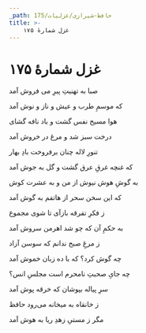 ```yaml
---
_path: حافظ-شیرازی/غزلیات/175
title: >-
    غزل شمارهٔ ۱۷۵
---
```

# غزل شمارهٔ ۱۷۵

<div class="b" id="bn1"><div class="m1"><p>صبا به تهنیتِ پیرِ می فروش آمد</p></div>
<div class="m2"><p>که موسمِ طرب و عیش و ناز و نوش آمد</p></div></div>
<div class="b" id="bn2"><div class="m1"><p>هوا مسیح نفس گشت و باد نافه گشای</p></div>
<div class="m2"><p>درخت سبز شد و مرغ در خروش آمد</p></div></div>
<div class="b" id="bn3"><div class="m1"><p>تنورِ لاله چنان برفروخت بادِ بهار</p></div>
<div class="m2"><p>که غنچه غرقِ عرق گشت و گل به جوش آمد</p></div></div>
<div class="b" id="bn4"><div class="m1"><p>به گوشِ هوش نیوش از من و به عشرت کوش</p></div>
<div class="m2"><p>که این سخن سحر از هاتفم به گوش آمد</p></div></div>
<div class="b" id="bn5"><div class="m1"><p>ز فکرِ تفرقه بازآی تا شوی مجموع</p></div>
<div class="m2"><p>به حکمِ آن که چو شد اهرمن سروش آمد</p></div></div>
<div class="b" id="bn6"><div class="m1"><p>ز مرغِ صبح ندانم که سوسن آزاد</p></div>
<div class="m2"><p>چه گوش کرد؟ که با ده زبان خموش آمد</p></div></div>
<div class="b" id="bn7"><div class="m1"><p>چه جایِ صحبتِ نامحرم است مجلسِ انس؟</p></div>
<div class="m2"><p>سرِ پیاله بپوشان که خرقه پوش آمد</p></div></div>
<div class="b" id="bn8"><div class="m1"><p>ز خانقاه به میخانه می‌رود حافظ</p></div>
<div class="m2"><p>مگر ز مستیِ زهدِ ریا به هوش آمد</p></div></div>
